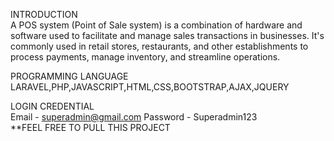 INTRODUCTION <br>
    A POS system (Point of Sale system) is a combination of hardware and software used to facilitate and manage sales transactions in businesses. It's commonly used in retail stores, restaurants, and other establishments to process payments, manage inventory, and streamline operations.
    
PROGRAMMING LANGUAGE<br>
  LARAVEL,PHP,JAVASCRIPT,HTML,CSS,BOOTSTRAP,AJAX,JQUERY

LOGIN CREDENTIAL<br>
    Email - superadmin@gmail.com
    Password - Superadmin123
<br>
**FEEL FREE TO PULL THIS PROJECT
